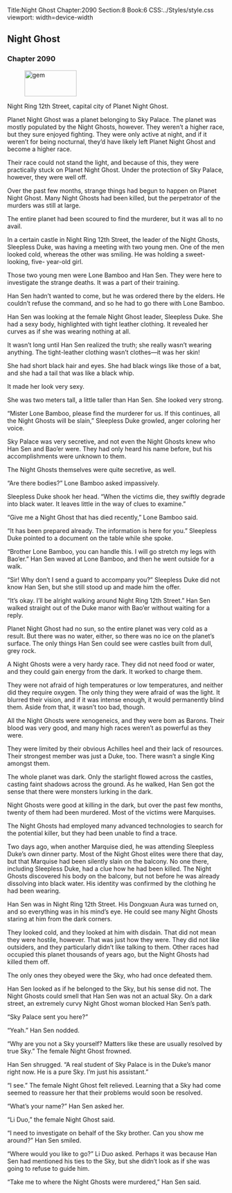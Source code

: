 Title:Night Ghost 
Chapter:2090 
Section:8 
Book:6 
CSS:../Styles/style.css 
viewport: width=device-width
  
## Night Ghost
### Chapter 2090 
<figure>
	<img src="../Images/gem.gif" alt="gem" id="gem" width="120" height="60" />
</figure>
  

  
  Night Ring 12th Street, capital city of Planet Night Ghost.

Planet Night Ghost was a planet belonging to Sky Palace. The planet was mostly populated by the Night Ghosts, however. They weren’t a higher race, but they sure enjoyed fighting. They were only active at night, and if it weren’t for being nocturnal, they’d have likely left Planet Night Ghost and become a higher race.

Their race could not stand the light, and because of this, they were practically stuck on Planet Night Ghost. Under the protection of Sky Palace, however, they were well off.

Over the past few months, strange things had begun to happen on Planet Night Ghost. Many Night Ghosts had been killed, but the perpetrator of the murders was still at large.

The entire planet had been scoured to find the murderer, but it was all to no avail.

In a certain castle in Night Ring 12th Street, the leader of the Night Ghosts, Sleepless Duke, was having a meeting with two young men. One of the men looked cold, whereas the other was smiling. He was holding a sweet-looking, five- year-old girl.

Those two young men were Lone Bamboo and Han Sen. They were here to investigate the strange deaths. It was a part of their training.

Han Sen hadn’t wanted to come, but he was ordered there by the elders. He couldn’t refuse the command, and so he had to go there with Lone Bamboo.

Han Sen was looking at the female Night Ghost leader, Sleepless Duke. She had a sexy body, highlighted with tight leather clothing. It revealed her curves as if she was wearing nothing at all.

It wasn’t long until Han Sen realized the truth; she really wasn’t wearing anything. The tight-leather clothing wasn’t clothes—it was her skin!

She had short black hair and eyes. She had black wings like those of a bat, and she had a tail that was like a black whip.

It made her look very sexy.

She was two meters tall, a little taller than Han Sen. She looked very strong.

“Mister Lone Bamboo, please find the murderer for us. If this continues, all the Night Ghosts will be slain,” Sleepless Duke growled, anger coloring her voice.

Sky Palace was very secretive, and not even the Night Ghosts knew who Han Sen and Bao’er were. They had only heard his name before, but his accomplishments were unknown to them.

The Night Ghosts themselves were quite secretive, as well.

“Are there bodies?” Lone Bamboo asked impassively.

Sleepless Duke shook her head. “When the victims die, they swiftly degrade into black water. It leaves little in the way of clues to examine.”

“Give me a Night Ghost that has died recently,” Lone Bamboo said.

“It has been prepared already. The information is here for you.” Sleepless Duke pointed to a document on the table while she spoke.

“Brother Lone Bamboo, you can handle this. I will go stretch my legs with Bao’er.” Han Sen waved at Lone Bamboo, and then he went outside for a walk.

“Sir! Why don’t I send a guard to accompany you?” Sleepless Duke did not know Han Sen, but she still stood up and made him the offer.

“It’s okay. I’ll be alright walking around Night Ring 12th Street.” Han Sen walked straight out of the Duke manor with Bao’er without waiting for a reply.

Planet Night Ghost had no sun, so the entire planet was very cold as a result. But there was no water, either, so there was no ice on the planet’s surface. The only things Han Sen could see were castles built from dull, grey rock.

A Night Ghosts were a very hardy race. They did not need food or water, and they could gain energy from the dark. It worked to charge them.

They were not afraid of high temperatures or low temperatures, and neither did they require oxygen. The only thing they were afraid of was the light. It blurred their vision, and if it was intense enough, it would permanently blind them. Aside from that, it wasn’t too bad, though.

All the Night Ghosts were xenogeneics, and they were bom as Barons. Their blood was very good, and many high races weren’t as powerful as they were.

They were limited by their obvious Achilles heel and their lack of resources. Their strongest member was just a Duke, too. There wasn’t a single King amongst them.

The whole planet was dark. Only the starlight flowed across the castles, casting faint shadows across the ground. As he walked, Han Sen got the sense that there were monsters lurking in the dark.

Night Ghosts were good at killing in the dark, but over the past few months, twenty of them had been murdered. Most of the victims were Marquises.

The Night Ghosts had employed many advanced technologies to search for the potential killer, but they had been unable to find a trace.

Two days ago, when another Marquise died, he was attending Sleepless Duke’s own dinner party. Most of the Night Ghost elites were there that day, but that Marquise had been silently slain on the balcony. No one there, including Sleepless Duke, had a clue how he had been killed. The Night Ghosts discovered his body on the balcony, but not before he was already dissolving into black water. His identity was confirmed by the clothing he had been wearing.

Han Sen was in Night Ring 12th Street. His Dongxuan Aura was turned on, and so everything was in his mind’s eye. He could see many Night Ghosts staring at him from the dark corners.

They looked cold, and they looked at him with disdain. That did not mean they were hostile, however. That was just how they were. They did not like outsiders, and they particularly didn’t like talking to them. Other races had occupied this planet thousands of years ago, but the Night Ghosts had killed them off.

The only ones they obeyed were the Sky, who had once defeated them.

Han Sen looked as if he belonged to the Sky, but his sense did not. The Night Ghosts could smell that Han Sen was not an actual Sky. On a dark street, an extremely curvy Night Ghost woman blocked Han Sen’s path.

“Sky Palace sent you here?”

“Yeah.” Han Sen nodded.

“Why are you not a Sky yourself? Matters like these are usually resolved by true Sky.” The female Night Ghost frowned.

Han Sen shrugged. “A real student of Sky Palace is in the Duke’s manor right now. He is a pure Sky. I’m just his assistant.”

“I see.” The female Night Ghost felt relieved. Learning that a Sky had come seemed to reassure her that their problems would soon be resolved.

“What’s your name?” Han Sen asked her.

“Li Duo,” the female Night Ghost said.

“I need to investigate on behalf of the Sky brother. Can you show me around?” Han Sen smiled.

“Where would you like to go?” Li Duo asked. Perhaps it was because Han Sen had mentioned his ties to the Sky, but she didn’t look as if she was going to refuse to guide him.

“Take me to where the Night Ghosts were murdered,” Han Sen said.
